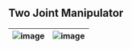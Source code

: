 

## Two Joint Manipulator
![image](https://github.com/user-attachments/assets/b595c8b6-db31-4099-975e-b81faea8d3c0) | ![image](https://github.com/user-attachments/assets/6713b685-149d-480f-b457-53d7007a6d27)
--- | --- |
